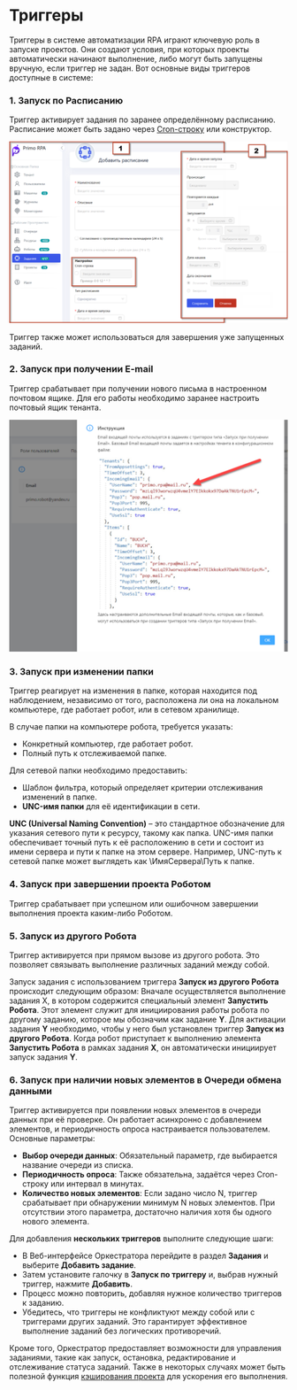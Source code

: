 # Триггеры

Триггеры в системе автоматизации RPA играют ключевую роль в запуске проектов. Они создают условия, при которых проекты автоматически начинают выполнение, либо могут быть запущены вручную, если триггер не задан. Вот основные виды триггеров доступные в системе:

### 1. **Запуск по Расписанию**
  Триггер активирует задания по заранее определённому расписанию. Расписание может быть задано через [Cron-строку](https://docs.primo-rpa.ru/primo-rpa/orchestrator/basics/tasks/schedules#1.-cron-stroka) или конструктор.

![](../.gitbook/assets1/add_shedule.png)


  Триггер также может использоваться для завершения уже запущенных заданий.

### 2. **Запуск при получении E-mail**
  Триггер срабатывает при получении нового письма в настроенном почтовом ящике. Для его работы необходимо заранее настроить почтовый ящик тенанта.
     
![](../.gitbook/assets1/mail1.png)

### 3.  **Запуск при изменении папки**

Триггер реагирует на изменения в папке, которая находится под наблюдением, независимо от того, расположена ли она на локальном компьютере, где работает робот, или в сетевом хранилище.

В случае папки на компьютере робота, требуется указать:

- Конкретный компьютер, где работает робот.
- Полный путь к отслеживаемой папке.

Для сетевой папки необходимо предоставить:

- Шаблон фильтра, который определяет критерии отслеживания изменений в папке.
- **UNC-имя папки** для её идентификации в сети.

**UNC (Universal Naming Convention)** – это стандартное обозначение для указания сетевого пути к ресурсу, такому как папка. UNC-имя папки обеспечивает точный путь к её расположению в сети и состоит из имени сервера и пути к папке на этом сервере. Например, UNC-путь к сетевой папке может выглядеть как \\ИмяСервера\Путь к папке.

### 4. **Запуск при завершении проекта Роботом**

  Триггер срабатывает при успешном или ошибочном завершении выполнения проекта каким-либо Роботом.

### 5. **Запуск из другого Робота**

  Триггер активируется при прямом вызове из другого робота. Это позволяет связывать выполнение различных заданий между собой.
   
Запуск задания с использованием триггера **Запуск из другого Робота** происходит следующим образом:
Вначале осуществляется выполнение задания X, в котором содержится специальный элемент **Запустить Робота**. Этот элемент служит для инициирования работы робота по другому заданию, которое мы обозначим как задание **Y**. Для активации задания **Y** необходимо, чтобы у него был установлен триггер **Запуск из другого Робота**. Когда робот приступает к выполнению элемента **Запустить Робота** в рамках задания **X**, он автоматически инициирует запуск задания **Y**.

### 6. **Запуск при наличии новых элементов в Очереди обмена данными**

Триггер активируется при появлении новых элементов в очереди данных при её проверке. Он работает асинхронно с добавлением элементов, и периодичность опроса настраивается пользователем. Основные параметры:
     
- **Выбор очереди данных**: Обязательный параметр, где выбирается название очереди из списка.
- **Периодичность опроса**: Также обязательна, задаётся через Cron-строку или интервал в минутах.
- **Количество новых элементов**: Если задано число N, триггер срабатывает при обнаружении минимум N новых элементов. При отсутствии этого параметра, достаточно наличия хотя бы одного нового элемента.


Для добавления **нескольких триггеров**  выполните следующие шаги: 
 - В Веб-интерфейсе Оркестратора перейдите в раздел **Задания** и выберите **Добавить задание**.
 - Затем установите галочку в  **Запуск по триггеру** и, выбрав нужный триггер, нажмите **Добавить**.
 - Процесс можно повторить, добавляя нужное количество триггеров к заданию.
 - Убедитесь, что триггеры не конфликтуют между собой или с триггерами других заданий. Это гарантирует эффективное выполнение заданий без логических противоречий.

Кроме того, Оркестратор предоставляет возможности для управления заданиями, такие как запуск, остановка, редактирование и отслеживание статуса заданий. Также в некоторых случаях может быть полезной функция [кэширования проекта](https://docs.primo-rpa.ru/primo-rpa/orchestrator/deployment/fine-tuning/project-caching) для ускорения его выполнения.


